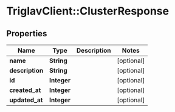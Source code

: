 # TriglavClient::ClusterResponse

## Properties
Name | Type | Description | Notes
------------ | ------------- | ------------- | -------------
**name** | **String** |  | [optional] 
**description** | **String** |  | [optional] 
**id** | **Integer** |  | [optional] 
**created_at** | **Integer** |  | [optional] 
**updated_at** | **Integer** |  | [optional] 


